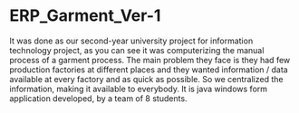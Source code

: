 # ERP_Garment_Ver-1

It was done as our second-year university project for information technology project, as you can see it was computerizing the manual process of a garment process. The main problem they face is they had few production factories at different places and they wanted information / data available at every factory and as quick as possible.
So we centralized the information, making it available to everybody. 
It is java windows form application developed, by a team of 8 students. 
